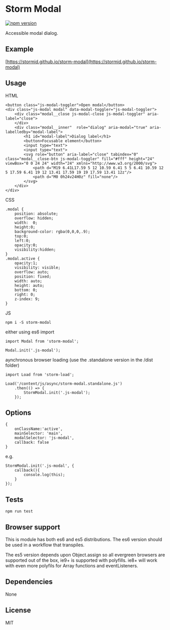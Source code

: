 # Storm Modal
[![npm version](https://badge.fury.io/js/storm-modal.svg)](https://badge.fury.io/js/storm-modal)

Accessible modal dialog.

## Example
[https://stormid.github.io/storm-modal](https://stormid.github.io/storm-modal)

## Usage
HTML
```
<button class="js-modal-toggler">Open modal</button>
<div class="js-modal modal" data-modal-toggler="js-modal-toggler">
	<div class="modal__close js-modal-close js-modal-toggler" aria-label="close">
    </div>
    <div class="modal__inner"  role="dialog" aria-modal="true" aria-labelledby="modal-label">
        <h1 id="modal-label">Dialog label</h1>
		<button>Focusable element</button>
		<input type="text">
		<input type="text">
		<svg role="button" aria-label="close" tabindex="0" class="modal__close-btn js-modal-toggler" fill="#fff" height="24" viewBox="0 0 24 24" width="24" xmlns="http://www.w3.org/2000/svg">
			<path d="M19 6.41L17.59 5 12 10.59 6.41 5 5 6.41 10.59 12 5 17.59 6.41 19 12 13.41 17.59 19 19 17.59 13.41 12z"/>
			<path d="M0 0h24v24H0z" fill="none"/>
		</svg>
	</div>
</div>
```

CSS
```
.modal {
    position: absolute;
    overflow: hidden;
    width:	0;
    height:0;
    background-color: rgba(0,0,0,.9);
    top:0;
    left:0;
    opacity:0;
    visibility:hidden;
}
.modal.active {
    opacity:1;
    visibility: visible;
    overflow: auto;
    position: fixed;
    width: auto;
    height: auto;
    bottom: 0;
    right: 0;
    z-index: 9;
}
```

JS
```
npm i -S storm-modal
```
either using es6 import
```
import Modal from 'storm-modal';

Modal.init('.js-modal');
```
aynchronous browser loading (use the .standalone version in the /dist folder)
```
import Load from 'storm-load';

Load('/content/js/async/storm-modal.standalone.js')
    .then(() => {
        StormModal.init('.js-modal');
    });
```

## Options
```
{
	onClassName:'active',
	mainSelector: 'main',
	modalSelector: 'js-modal',
	callback: false
}
```

e.g.
```
StormModal.init('.js-modal', {
    callback(){
        console.log(this);
    }
});
```

## Tests
```
npm run test
```

## Browser support
This is module has both es6 and es5 distributions. The es6 version should be used in a workflow that transpiles.

The es5 version depends upon Object.assign so all evergreen browsers are supported out of the box, ie9+ is supported with polyfills. ie8+ will work with even more polyfils for Array functions and eventListeners.

## Dependencies
None

## License
MIT
